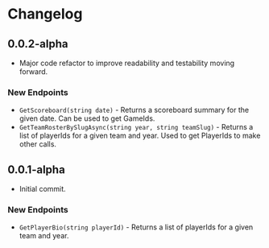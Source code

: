 # Changelog

## 0.0.2-alpha

* Major code refactor to improve readability and testability moving forward.

### New Endpoints

* ```GetScoreboard(string date)``` - Returns a scoreboard summary for the given date. Can be used to get GameIds.
* ```GetTeamRosterBySlugAsync(string year, string teamSlug)``` - Returns a list of playerIds for a given team and year. Used to get PlayerIds to make other calls.


## 0.0.1-alpha

* Initial commit.

### New Endpoints

* ```GetPlayerBio(string playerId)``` - Returns a list of playerIds for a given team and year.
